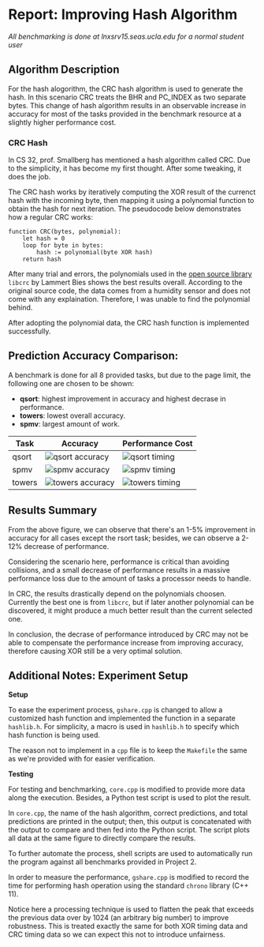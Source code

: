 Report: Improving Hash Algorithm
===

*All benchmarking is done at lnxsrv15.seas.ucla.edu for a normal student user*

## Algorithm Description

For the hash alogorithm, the CRC hash algorithm is used to generate the hash. In
this scenario CRC treats the BHR and PC_INDEX as two separate bytes. This change
of hash algorithm results in an observable increase in accuracy for most of the 
tasks provided in the benchmark resource at a slightly higher performance cost.

### CRC Hash

In CS 32, prof. Smallberg has mentioned a hash algorithm called CRC. Due to the
simplicity, it has become my first thought. After some tweaking, it does the job.

The CRC hash works by iteratively computing the XOR result of the currenct hash
with the incoming byte, then mapping it using a polynomial function to obtain 
the hash for next iteration. The pseudocode below demonstrates how a regular 
CRC works:

```
function CRC(bytes, polynomial):
    let hash = 0
    loop for byte in bytes:
        hash := polynomial(byte XOR hash)
    return hash
```

After many trial and errors, the polynomials used in the [open source library](https://www.libcrc.org/) 
`libcrc` by Lammert Bies shows the best results overall. According to the 
original source code, the data comes from a humidity sensor and does not come
with any explaination. Therefore, I was unable to find the polynomial behind.

After adopting the polynomial data, the CRC hash function is implemented 
successfully.

## Prediction Accuracy Comparison:

A benchmark is done for all 8 provided tasks, but due to the page limit, the 
following one are chosen to be shown:

- **qsort**: highest improvement in accuracy and highest decrase in performance.
- **towers**: lowest overall accuracy.
- **spmv**: largest amount of work.

|Task | Accuracy | Performance Cost |
|---|---|---|
| qsort | ![qsort accuracy](./qsort.total.log.png) | ![qsort timing](./qsort.total.log.timing.png) |
| spmv | ![spmv accuracy](./spmv.total.log.png) | ![spmv timing](./spmv.total.log.timing.png) |
| towers | ![towers accuracy](./towers.total.log.png) | ![towers timing](./towers.total.log.timing.png) |


<!-- | dhrystone | ![dhrystone accuracy](./dhrystone.total.log.png) | ![dhrystone timing](./dhrystone.total.log.timing.png) |
| median | ![median accuracy](./median.total.log.png) | ![median timing](./median.total.log.timing.png) |
| memcpy | ![memcpy accuracy](./memcpy.total.log.png) | ![memcpy timing](./memcpy.total.log.timing.png) |
| multiply | ![multiply accuracy](./multiply.total.log.png) | ![multiply timing](./multiply.total.log.timing.png) | -->
<!-- | rsort | ![rsort accuracy](./rsort.total.log.png) | ![rsort timing](./rsort.total.log.timing.png) | -->

## Results Summary

From the above figure, we can observe that there's an 1-5% improvement in 
accuracy for all cases except the rsort task; besides, we can observe a 2-12% 
decrease of performance.

Considering the scenario here, performance is critical than avoiding collisions,
and a small decrease of performance results in a massive performance loss due to
the amount of tasks a processor needs to handle. 

In CRC, the results drastically depend on the polynomials choosen. Currently the
best one is from `libcrc`, but if later another polynomial can be discovered, it
might produce a much better result than the current selected one.

In conclusion, the decrase of performance introduced by CRC may not be able to 
compensate the performance increase from improving accuracy, therefore causing 
XOR still be a very optimal solution.

## Additional Notes: Experiment Setup

**Setup**

To ease the experiment process, `gshare.cpp` is changed to allow a customized
hash function and implemented the function in a separate `hashlib.h`. For 
simplicity, a macro is used in `hashlib.h` to specify which hash function is 
being used.

The reason not to implement in a `cpp` file is to keep the `Makefile` the same
as we're provided with for easier verification.

**Testing**

For testing and benchmarking, `core.cpp` is modified to provide more data along
the execution. Besides, a Python test script is used to plot the result.

In `core.cpp`, the name of the hash algorithm, correct predictions, and total
predictions are printed in the output; then, this output is concatenated with
the output to compare and then fed into the Python script. The script plots all
data at the same figure to directly compare the results.

To further automate the process, shell scripts are used to automatically run the
program against all benchmarks provided in Project 2. 

In order to measure the performance, `gshare.cpp` is modified to record the time
for performing hash operation using the standard `chrono` library (C++ 11). 

Notice here a processing technique is used to flatten the peak that exceeds
the previous data over by 1024 (an arbitrary big number) to improve robustness. 
This is treated exactly the same for both XOR timing data and CRC timing data so
we can expect this not to introduce unfairness.



